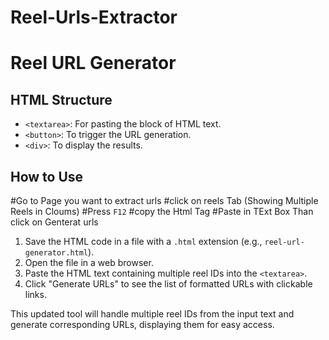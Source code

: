 # Reel-Urls-Extractor
# Reel URL Generator

## HTML Structure

- `<textarea>`: For pasting the block of HTML text.
- `<button>`: To trigger the URL generation.
- `<div>`: To display the results.


## How to Use
#Go to Page you want to extract urls
#click on reels Tab (Showing Multiple Reels in Cloums)
#Press `F12` 
#copy the Html Tag
#Paste in TExt Box Than click on Genterat urls

1. Save the HTML code in a file with a `.html` extension (e.g., `reel-url-generator.html`).
2. Open the file in a web browser.
3. Paste the HTML text containing multiple reel IDs into the `<textarea>`.
4. Click "Generate URLs" to see the list of formatted URLs with clickable links.

This updated tool will handle multiple reel IDs from the input text and generate corresponding URLs, displaying them for easy access.
